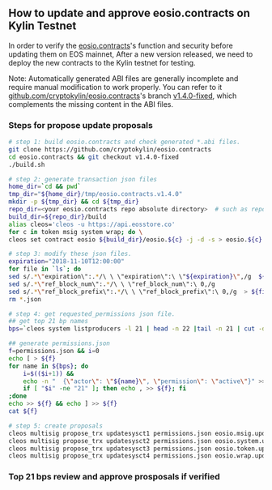
##  How to update and approve eosio.contracts on Kylin Testnet 
In order to verify the [eosio.contracts]((https://github.com/EOSIO/eosio.contracts) )'s function and security before updating them on EOS mainnet,
After a new version released, we need to deploy the new contracts to the Kylin testnet for testing.

Note: Automatically generated ABI files are generally incomplete and require manual modification to work properly. 
You can refer to it [github.com/cryptokylin/eosio.contracts](https://github.com/cryptokylin/eosio.contracts)'s
branch [v1.4.0-fixed](https://github.com/cryptokylin/eosio.contracts/tree/v1.4.0-fixed), which complements the missing content in the ABI files.


### Steps for propose update proposals
``` bash
# step 1: build eosio.contracts and check generated *.abi files.
git clone https://github.com/cryptokylin/eosio.contracts
cd eosio.contracts && git checkout v1.4.0-fixed
./build.sh

# step 2: generate transaction json files
home_dir=`cd && pwd`
tmp_dir="${home_dir}/tmp/eosio.contracts.v1.4.0"
mkdir -p ${tmp_dir} && cd ${tmp_dir}
repo_dir=<your eosio.contracts repo absolute directory>  # such as repo_dir='/Code/github.com/cryptokylin/eosio.contracts'
build_dir=${repo_dir}/build
alias cleos='cleos -u https://api.eosstore.co' 
for c in token msig system wrap; do \
cleos set contract eosio ${build_dir}/eosio.${c} -j -d -s > eosio.${c}.update_tx.json; done

# step 3: modify these json files.
expiration="2018-11-10T12:00:00"
for file in `ls`; do 
sed s/.*\"expiration\":.*/\ \ \"expiration\":\ \"${expiration}\",/g  ${file} |\
sed s/.*\"ref_block_num\":.*/\ \ \"ref_block_num\":\ 0,/g                    |\
sed s/.*\"ref_block_prefix\":.*/\ \ \"ref_block_prefix\":\ 0,/g  > ${file}.m ; done
rm *.json

# step 4: get requested_permissions json file.
## get top 21 bp names
bps=`cleos system listproducers -l 21 | head -n 22 |tail -n 21 | cut -d ' ' -f1`

## generate permissions.json
f=permissions.json && i=0
echo [ > ${f}
for name in ${bps}; do                                                          \
    i=$(($i+1)) &&                                                              \
    echo -n "  {\"actor\": \"${name}\", \"permission\": \"active\"}" >> ${f} && \
    if [ "$i" -ne "21" ]; then echo , >> ${f}; fi                               \
;done
echo >> ${f} && echo ] >> ${f}
cat ${f}

# step 5: create proposals
cleos multisig propose_trx updatesysct1 permissions.json eosio.msig.update_tx.json.m   eosstorebest
cleos multisig propose_trx updatesysct2 permissions.json eosio.system.update_tx.json.m eosstorebest
cleos multisig propose_trx updatesysct3 permissions.json eosio.token.update_tx.json.m  eosstorebest
cleos multisig propose_trx updatesysct4 permissions.json eosio.wrap.update_tx.json.m   eosstorebest
```

### Top 21 bps review and approve prosposals if verified
``` bash


```



